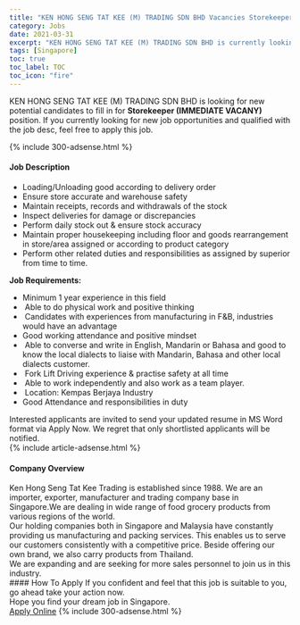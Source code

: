 ```yaml
---
title: "KEN HONG SENG TAT KEE (M) TRADING SDN BHD Vacancies Storekeeper (IMMEDIATE VACANY)" 
category: Jobs 
date: 2021-03-31 
excerpt: "KEN HONG SENG TAT KEE (M) TRADING SDN BHD is currently looking for suitable person to fill in the Storekeeper (IMMEDIATE VACANY) which based in Singapore" 
tags: [Singapore] 
toc: true 
toc_label: TOC 
toc_icon: "fire" 
--- 
```


<p>KEN HONG SENG TAT KEE (M) TRADING SDN BHD is looking for new potential candidates to fill in for <b>Storekeeper (IMMEDIATE VACANY)</b> position. If you currently looking for new job opportunities and qualified with the job desc, feel free to apply this job.
</p>{% include 300-adsense.html %} 
<div><div><h4>Job Description</h4></div><div><div><span><div><div><ul><li>Loading/Unloading good according to delivery order</li><li>Ensure store accurate and warehouse safety</li><li>Maintain receipts, records and withdrawals of the stock</li><li>Inspect deliveries for damage or discrepancies</li><li>Perform daily stock out &amp; ensure stock accuracy</li><li>Maintain proper housekeeping including floor and goods rearrangement in store/area assigned or according to product category</li><li>Perform other related duties and responsibilities as assigned by superior from time to time.</li></ul><div><strong>Job Requirements:</strong></div><ul><li>Minimum 1 year experience in this field</li><li>&#160;Able to do physical work and positive thinking</li><li>&#160;Candidates with experiences from manufacturing in F&amp;B, industries would have an advantage</li><li>Good working attendance and positive mindset</li><li>&#160;Able to converse and write in English, Mandarin or Bahasa and good to know the local dialects to liaise with Mandarin, Bahasa and other local dialects customer.</li><li>&#160;Fork Lift Driving experience &amp; practise safety at all time</li><li>&#160;Able to work independently and also work as a team player.</li><li>&#160;Location: Kempas Berjaya Industry</li><li>Good Attendance and responsibilities in duty</li></ul><div>Interested applicants are invited to send your updated resume in MS Word format via Apply Now. We regret that only shortlisted applicants will be notified.</div></div></div></span></div></div></div> 
{% include article-adsense.html %} 
<div><div><h4>Company Overview</h4></div><div><div><span><div><div>
<div>
		Ken Hong Seng Tat Kee Trading is established since 1988. We are an importer, exporter, manufacturer and trading company base in Singapore.We are dealing in wide range of food grocery products from various regions of the world.</div>
<div>
		Our holding companies both in Singapore and Malaysia have constantly providing us manufacturing and packing services. This enables us to serve our customers consistently with a competitive price. Beside offering our own brand, we also carry products from Thailand.</div>
	We are expanding and are seeking for more sales personnel to join us in this industry.</div></div></span></div></div></div> 
#### How To Apply 
If you confident and feel that this job is suitable to you, go ahead take your action now. <br/> 
Hope you find your dream job in Singapore. <br/> 
<a href="https://www.jobstreet.com.my/en/job/storekeeper-immediate-vacany-8400381/origin/sg?jobId=jobstreet-sg-job-8400381&" class="btn btn--info" target="_blank" rel="nofollow noopenner">Apply Online</a> 
{% include 300-adsense.html %} 